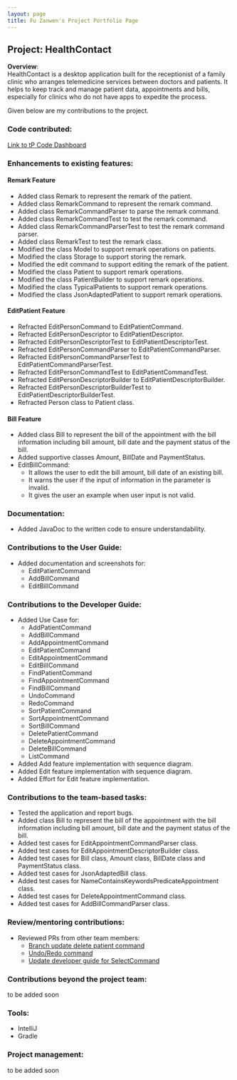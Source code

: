 ```yaml
---
layout: page
title: Fu Zanwen's Project Portfolio Page
---
```


## Project: HealthContact
**Overview**: <br>
HealthContact is a desktop application built for the receptionist of a family clinic who arranges telemedicine services between doctors and patients.
It helps to keep track and manage patient data, appointments and bills, especially for clinics who do not have apps to expedite the process.

Given below are my contributions to the project.

### Code contributed:
[Link to tP Code Dashboard](https://nus-cs2103-ay2223s1.github.io/tp-dashboard/?search=fuzanwenn&breakdown=true&sort=groupTitle&sortWithin=title&since=2022-09-16&timeframe=commit&mergegroup=&groupSelect=groupByRepos&checkedFileTypes=docs~functional-code~test-code~other&tabOpen=true&tabType=authorship&tabAuthor=guokweijie&tabRepo=AY2223S1-CS2103T-W08-1%2Ftp%5Bmaster%5D&authorshipIsMergeGroup=false&authorshipFileTypes=docs~functional-code~test-code&authorshipIsBinaryFileTypeChecked=false&authorshipIsIgnoredFilesChecked=false)

### Enhancements to existing features:

#### Remark Feature

* Added class Remark to represent the remark of the patient.
* Added class RemarkCommand to represent the remark command.
* Added class RemarkCommandParser to parse the remark command.
* Added class RemarkCommandTest to test the remark command.
* Added class RemarkCommandParserTest to test the remark command parser.
* Added class RemarkTest to test the remark class.
* Modified the class Model to support remark operations on patients.
* Modified the class Storage to support storing the remark.
* Modified the edit command to support editing the remark of the patient.
* Modified the class Patient to support remark operations.
* Modified the class PatientBuilder to support remark operations.
* Modified the class TypicalPatients to support remark operations.
* Modified the class JsonAdaptedPatient to support remark operations.

#### EditPatient Feature

* Refracted EditPersonCommand to EditPatientCommand.
* Refracted EditPersonDescriptor to EditPatientDescriptor.
* Refracted EditPersonDescriptorTest to EditPatientDescriptorTest.
* Refracted EditPersonCommandParser to EditPatientCommandParser.
* Refracted EditPersonCommandParserTest to EditPatientCommandParserTest.
* Refracted EditPersonCommandTest to EditPatientCommandTest.
* Refracted EditPersonDescriptorBuilder to EditPatientDescriptorBuilder.
* Refracted EditPersonDescriptorBuilderTest to EditPatientDescriptorBuilderTest.
* Refracted Person class to Patient class.

#### Bill Feature

* Added class Bill to represent the bill of the appointment with the bill information including
  bill amount, bill date and the payment status of the bill.
* Added supportive classes Amount, BillDate and PaymentStatus.
* EditBillCommand:
    * It allows the user to edit the bill amount, bill date of an existing bill.
    * It warns the user if the input of information in the parameter is invalid.
    * It gives the user an example when user input is not valid.

### Documentation:

* Added JavaDoc to the written code to ensure understandability.

### Contributions to the User Guide:

* Added documentation and screenshots for:
  * EditPatientCommand
  * AddBillCommand
  * EditBillCommand

### Contributions to the Developer Guide:

* Added Use Case for:
  * AddPatientCommand
  * AddBillCommand
  * AddAppointmentCommand
  * EditPatientCommand
  * EditAppointmentCommand
  * EditBillCommand
  * FindPatientCommand
  * FindAppointmentCommand
  * FindBillCommand
  * UndoCommand
  * RedoCommand
  * SortPatientCommand
  * SortAppointmentCommand
  * SortBillCommand
  * DeletePatientCommand
  * DeleteAppointmentCommand
  * DeleteBillCommand
  * ListCommand
* Added Add feature implementation with sequence diagram.
* Added Edit feature implementation with sequence diagram.
* Added Effort for Edit feature implementation.

### Contributions to the team-based tasks:

* Tested the application and report bugs.
* Added class Bill to represent the bill of the appointment with the bill information including
  bill amount, bill date and the payment status of the bill.
* Added test cases for EditAppointmentCommandParser class.
* Added test cases for EditAppointmentDescriptorBuilder class.
* Added test cases for Bill class, Amount class, BillDate class and PaymentStatus class.
* Added test cases for JsonAdaptedBill class.
* Added test cases for NameContainsKeywordsPredicateAppointment class.
* Added test cases for DeleteAppointmentCommand class.
* Added test cases for AddBillCommandParser class.

### Review/mentoring contributions:

* Reviewed PRs from other team members:
    * [Branch update delete patient command](https://github.com/AY2223S1-CS2103T-W08-1/tp/pull/81)
    * [Undo/Redo command](https://github.com/AY2223S1-CS2103T-W08-1/tp/pull/136)
    * [Update developer guide for SelectCommand](https://github.com/AY2223S1-CS2103T-W08-1/tp/pull/136)

### Contributions beyond the project team:
to be added soon

### Tools:
* IntelliJ
* Gradle

### Project management:
to be added soon

